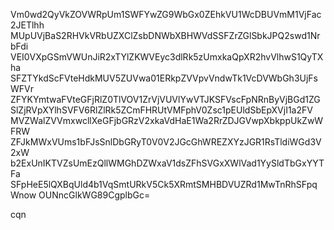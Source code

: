 Vm0wd2QyVkZOVWRpUm1SWFYwZG9WbGx0ZEhkVU1WcDBUVmM1VjFac2JETlhh
MUpUVjBaS2RHVkVRbUZXClZsbDNWbXBHWVdSSFZrZGlSbkJPQ2swd1NrbFdi
VEI0VXpGSmVWUnJiR2xTYlZKWVEyc3dlRk5zUmxkaQpXR2hvVlhwS1QyTXha
SFZTYkdScFVteHdkMUV5ZUVwa01ERkpZVVpvVndwTk1VcDVWbGh3UjFsWFVr
ZFYKYmtwaFVteGFjRlZ0TlVOV1ZrVjVUVlYwVTJKSFVscFpNRnByVjBGd1ZG
SlZjRVpXYlhSVFV6RlZlRk5ZCmFHRUtVMFphV0Zsc1pEUldSbEpXVjI1a2FV
MVZWalZVVmxwcllXeGFjbGRzV2xkaVdHaE1Wa2RrZDJGVwpXbkppUkZwWFRW
ZFJkMWxVUms1bFJsSnlDbGRyT0V0V2JGcGhWREZXYzJGR1RsTldiWGd3V2xW
b2ExUnIKTVZsUmEzQllWMGhDZWxaV1dsZFhSVGxXWlVad1YySldTbGxYYTFa
SFpHeE5lQXBqUld4b1VqSmtURkV5Ck5XRmtSMHBDVUZRd1MwTnRhSFpqWnow
OUNncGlkWG89CgplbGc=

cqn